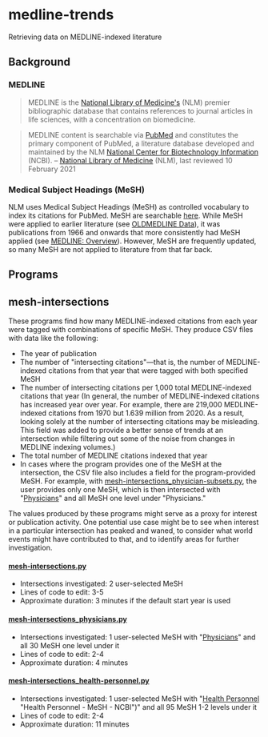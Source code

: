 # medline-trends
Retrieving data on MEDLINE-indexed literature

## Background

### MEDLINE

> MEDLINE is the [National Library of Medicine's](https://www.nlm.nih.gov/ "National Library of Medicine - National Institutes of Health") (NLM) premier bibliographic database that contains references to journal articles in life sciences, with a concentration on biomedicine.

> MEDLINE content is searchable via [PubMed](https://pubmed.ncbi.nlm.nih.gov/ "PubMed®") and constitutes the primary component of PubMed, a literature database developed and maintained by the NLM [National Center for Biotechnology Information](https://www.ncbi.nlm.nih.gov/ "National Center for Biotechnology Information") (NCBI). – [National Library of Medicine](https://www.nlm.nih.gov/medline/index.html "MEDLINE Home") (NLM), last reviewed 10 February 2021

### Medical Subject Headings (MeSH)

NLM uses Medical Subject Headings (MeSH) as controlled vocabulary to index its citations for PubMed. MeSH are searchable [here](https://www.ncbi.nlm.nih.gov/mesh/ "Home - MeSH - NCBI"). While MeSH were applied to earlier literature (see [OLDMEDLINE Data](https://www.nlm.nih.gov/databases/databases_oldmedline.html "OLDMEDLINE Data")), it was publications from 1966 and onwards that more consistently had MeSH applied (see [MEDLINE: Overview](https://www.nlm.nih.gov/medline/medline_overview.html "MEDLINE Overview")). However, MeSH are frequently updated, so many MeSH are not applied to literature from that far back.

## Programs

## mesh-intersections

These programs find how many MEDLINE-indexed citations from each year were tagged with combinations of specific MeSH. They produce CSV files with data like the following:

* The year of publication
* The number of "intersecting citations"—that is, the number of MEDLINE-indexed citations from that year that were tagged with both specified MeSH
* The number of intersecting citations per 1,000 total MEDLINE-indexed citations that year (In general, the number of MEDLINE-indexed citations has increased year over year. For example, there are 219,000 MEDLINE-indexed citations from 1970 but 1.639 million from 2020. As a result, looking solely at the number of intersecting citations may be misleading. This field was added to provide a better sense of trends at an intersection while filtering out some of the noise from changes in MEDLINE indexing volumes.)
* The total number of MEDLINE citations indexed that year
* In cases where the program provides one of the MeSH at the intersection, the CSV file also includes a field for the program-provided MeSH. For example, with [mesh-intersections_physician-subsets.py](https://github.com/crowtherln/medline-trends/blob/main/mesh-intersections_physician-subsets.py "medline-trends/mesh-intersections_physician-subsets.py at main • crowtherln/medline-trends"), the user provides only one MeSH, which is then intersected with "[Physicians](https://www.ncbi.nlm.nih.gov/mesh/68010820 "Physicians - MeSH - NCBI")" and all MeSH one level under "Physicians."

The values produced by these programs might serve as a proxy for interest or publication activity. One potential use case might be to see when interest in a particular intersection has peaked and waned, to consider what world events might have contributed to that, and to identify areas for further investigation.

#### [mesh-intersections.py](https://github.com/crowtherln/medline-trends/blob/main/mesh-intersections.py "medline-trends/mesh-intersections.py at main • crowtherln/medline-trends")

* Intersections investigated: 2 user-selected MeSH
* Lines of code to edit: 3-5
* Approximate duration: 3 minutes if the default start year is used

#### [mesh-intersections_physicians.py](https://github.com/crowtherln/medline-trends/blob/main/mesh-intersections_physicians.py "medline-trends/mesh-intersections_physicians.py at main • crowtherln/medline-trends")

* Intersections investigated: 1 user-selected MeSH with "[Physicians](https://www.ncbi.nlm.nih.gov/mesh/68010820 "Physicians - MeSH - NCBI")" and all 30 MeSH one level under it
* Lines of code to edit: 2-4
* Approximate duration: 4 minutes

#### [mesh-intersections_health-personnel.py](https://github.com/crowtherln/medline-trends/blob/main/mesh-intersections_health-personnel.py "medline-trends/mesh-intersections_health-personnel.py at main • crowtherln/medline-trends")

* Intersections investigated: 1 user-selected MeSH with "[Health Personnel](https://www.ncbi.nlm.nih.gov/mesh/68006282) "Health Personnel - MeSH - NCBI")" and all 95 MeSH 1-2 levels under it
* Lines of code to edit: 2-4
* Approximate duration: 11 minutes
